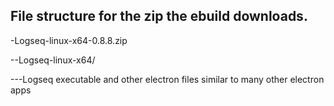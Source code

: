 ## File structure for the zip the ebuild downloads.

-Logseq-linux-x64-0.8.8.zip

--Logseq-linux-x64/

---Logseq executable and other electron files similar to many other electron apps
